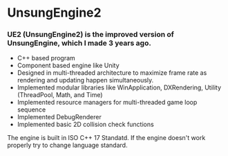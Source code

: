 # UnsungEngine2

### UE2 (UnsungEngine2) is the improved version of UnsungEngine, which I made 3 years ago.
- C++ based program
- Component based engine like Unity
- Designed in multi-threaded architecture to maximize frame rate as rendering and updating happen simultaneously.
- Implemented modular libraries like WinApplication, DXRendering, Utility (ThreadPool, Math, and Time)
- Implemented resource managers for multi-threaded game loop sequence
- Implemented DebugRenderer
- Implemented basic 2D collision check functions

The engine is built in ISO C++ 17 Standatd. If the engine doesn't work properly try to change language standard.
